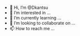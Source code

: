 - 👋 Hi, I’m @Dkantsu
- 👀 I’m interested in ...
- 🌱 I’m currently learning ...
- 💞️ I’m looking to collaborate on ...
- 📫 How to reach me ...

<!---
Dkantsu/Dkantsu is a ✨ special ✨ repository because its `README.md` (this file) appears on your GitHub profile.
You can click the Preview link to take a look at your changes.
--->
